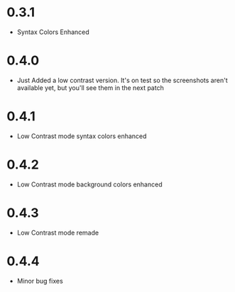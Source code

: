 # 0.3.1

-   Syntax Colors Enhanced

# 0.4.0

-   Just Added a low contrast version. It's on test so the screenshots aren't available yet, but you'll see them in the next patch

# 0.4.1
-   Low Contrast mode syntax colors enhanced

# 0.4.2
-   Low Contrast mode background colors enhanced

# 0.4.3
-   Low Contrast mode remade

# 0.4.4
-   Minor bug fixes